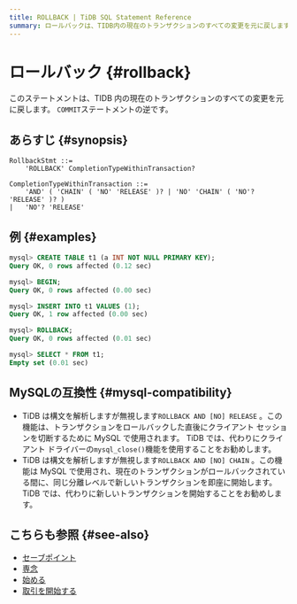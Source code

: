 ```yaml
---
title: ROLLBACK | TiDB SQL Statement Reference
summary: ロールバックは、TIDB内の現在のトランザクションのすべての変更を元に戻します。これは、COMMITステートメントの逆の操作です。MySQLの互換性では、TiDBは特定の構文を解析しますが無視します。具体的には、ROLLBACK AND [NO] RELEASEおよびROLLBACK AND [NO] CHAINです。これらの機能はMySQLで使用されますが、TiDBでは推奨されません。また、関連する操作として、セーブポイント、専念、始める、取引を開始するがあります。
---
```


# ロールバック {#rollback}

このステートメントは、TIDB 内の現在のトランザクションのすべての変更を元に戻します。 `COMMIT`ステートメントの逆です。

## あらすじ {#synopsis}

```ebnf+diagram
RollbackStmt ::=
    'ROLLBACK' CompletionTypeWithinTransaction?

CompletionTypeWithinTransaction ::=
    'AND' ( 'CHAIN' ( 'NO' 'RELEASE' )? | 'NO' 'CHAIN' ( 'NO'? 'RELEASE' )? )
|   'NO'? 'RELEASE'
```

## 例 {#examples}

```sql
mysql> CREATE TABLE t1 (a INT NOT NULL PRIMARY KEY);
Query OK, 0 rows affected (0.12 sec)

mysql> BEGIN;
Query OK, 0 rows affected (0.00 sec)

mysql> INSERT INTO t1 VALUES (1);
Query OK, 1 row affected (0.00 sec)

mysql> ROLLBACK;
Query OK, 0 rows affected (0.01 sec)

mysql> SELECT * FROM t1;
Empty set (0.01 sec)
```

## MySQLの互換性 {#mysql-compatibility}

-   TiDB は構文を解析しますが無視します`ROLLBACK AND [NO] RELEASE` 。この機能は、トランザクションをロールバックした直後にクライアント セッションを切断するために MySQL で使用されます。 TiDB では、代わりにクライアント ドライバーの`mysql_close()`機能を使用することをお勧めします。
-   TiDB は構文を解析しますが無視します`ROLLBACK AND [NO] CHAIN` 。この機能は MySQL で使用され、現在のトランザクションがロールバックされている間に、同じ分離レベルで新しいトランザクションを即座に開始します。 TiDB では、代わりに新しいトランザクションを開始することをお勧めします。

## こちらも参照 {#see-also}

-   [セーブポイント](/sql-statements/sql-statement-savepoint.md)
-   [専念](/sql-statements/sql-statement-commit.md)
-   [始める](/sql-statements/sql-statement-begin.md)
-   [取引を開始する](/sql-statements/sql-statement-start-transaction.md)
